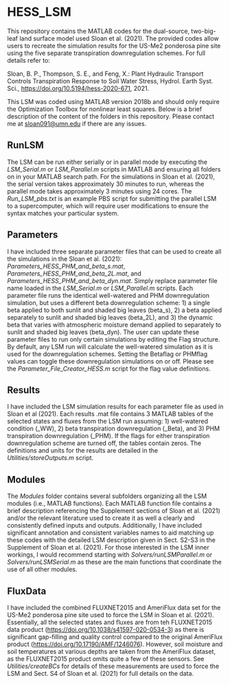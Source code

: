 # HESS_LSM
This repository contains the MATLAB codes for the dual-source, two-big-leaf land surface model used Sloan et al. (2021). The provided codes allow users to recreate the simulation results for the US-Me2 ponderosa pine site using the five separate transpiration downregulation schemes. For full details refer to:

Sloan, B. P., Thompson, S. E., and Feng, X.: Plant Hydraulic Transport Controls Transpiration Response to Soil Water Stress, Hydrol. Earth Syst. Sci., https://doi.org/10.5194/hess-2020-671, 2021.

This LSM was coded using MATLAB version 2018b and should only require the Optimization Toolbox for nonlinear least squares.  Below is a brief description of the content of the folders in this repository. Please contact me at sloan091@umn.edu if there are any issues.

## RunLSM
The LSM can be run either serially or in parallel mode by executing the _LSM_Serial.m_ or _LSM_Parallel.m_ scripts in MATLAB and ensuring all folders on in your MATLAB search path.  For the simulations in Sloan et al. (2021), the serial version takes approximately 30 minutes to run, whereas the parallel mode takes approximately 3 minutes using 24 cores. The _Run_LSM_pbs.txt_ is an example PBS script for submitting the parallel LSM to a supercomputer, which will require user modifications to ensure the syntax matches your particular system.

## Parameters
I have included three separate parameter files that can be used to create all the simulations in the Sloan et al. (2021): *Parameters_HESS_PHM_and_beta_s.mat*, *Parameters_HESS_PHM_and_beta_2L.mat*, and *Parameters_HESS_PHM_and_beta_dyn.mat*. Simply replace parameter file name loaded in the _LSM_Serial.m_ or _LSM_Parallel.m_ scripts. Each parameter file runs the identical well-watered and PHM downregulation simulation, but uses a different beta downregulation scheme: 1) a single beta applied to both sunlit and shaded big leaves (beta_s), 2) a beta applied separately to sunlit and shaded big leaves (beta_2L), and 3) the dynamic beta that varies with atmospheric moisture demand applied to separately to sunlit and shaded big leaves (beta_dyn). The user can update these parameter files to run only certain simulations by editing the Flag structure.  By default, any LSM run will calculate the well-watered simulation as it is used for the downregulation schemes.  Setting the Betaflag or PHMflag values can toggle these downregulation simulations on or off.  Please see the *Parameter_File_Creator_HESS.m* script for the flag value definitions.   

## Results
I have included the LSM simulation results for each parameter file as used in Sloan et al (2021). Each results .mat file contains 3 MATLAB tables of the selected states and fluxes from the LSM run assuming: 1) well-watered condition (_WW), 2) beta transpiration downregulation (_Beta), and 3) PHM transpiration downregulation (_PHM).  If the flags for either transpiration downregulation scheme are turned off, the tables contain zeros. The definitions and units for the results are detailed in the *Utilities/storeOutputs.m* script.    

## Modules
The *Modules* folder contains several subfolders organizing all the LSM modules (i.e., MATLAB functions). Each MATLAB function file contains a brief description referencing the Supplement sections of Sloan et al. (2021) and/or the relevant literature used to create it as well a clearly and consistently defined inputs and outputs. Additionally, I have included significant annotation and consistent variables names to aid matching up these codes with the detailed LSM description given in Sect. S2-S3 in the Supplement of Sloan et al. (2021). For those interested in the LSM inner workings, I would recommend starting with *Solvers/runLSMParallel.m* or *Solvers/runLSMSerial.m* as these are the main functions that coordinate the use of all other modules.

## FluxData
I have included the combined FLUXNET2015 and AmeriFlux data set for the US-Me2 ponderosa pine site used to force the LSM in Sloan et al. (2021). Essentially, all the selected states and fluxes are from teh FLUXNET2015 data product (https://doi.org/10.1038/s41597-020-0534-3) as there is significant gap-filling and quality control compared to the original AmeriFlux product (https://doi.org/10.17190/AMF/1246076).  However, soil moisture and soil temperatures at various depths are taken from the AmeriFlux dataset, as the FLUXNET2015 product omits quite a few of these sensors.   See *Utilities/createBCs* for details of these measurements are used to force the LSM and Sect. S4 of Sloan et al. (2021) for full details on the data.

